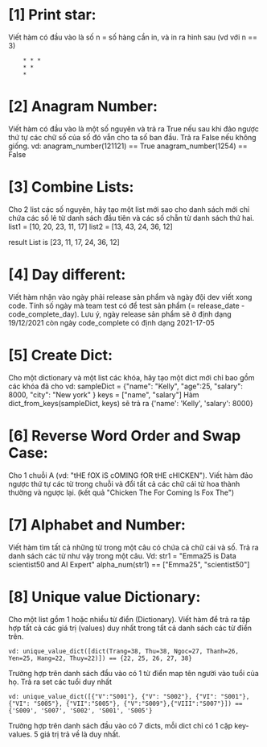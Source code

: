 # [1] Print star:
Viết hàm có đầu vào là số n = số hàng cần in, và in ra hình sau (vd với n == 3)
```
    * * *
    * *
    *
```

# [2] Anagram Number:
Viết hàm có đầu vào là một số nguyên và trả ra True nếu sau khi đảo ngược thứ tự các chữ số của số đó vẫn cho ta số ban đầu. Trả ra False nếu không giống.
vd: anagram_number(121121) == True
    anagram_number(1254) == False

# [3] Combine Lists:
Cho 2 list các số nguyên, hãy tạo một list mới sao cho danh sách mới chỉ chứa các số lẻ từ danh sách đầu tiên và các số chẵn từ danh sách thứ hai.
list1 = [10, 20, 23, 11, 17]
list2 = [13, 43, 24, 36, 12]

result List is [23, 11, 17, 24, 36, 12]

# [4] Day different:
Viết hàm nhận vào ngày phải release sản phẩm và ngày đội dev viết xong code. Tính số ngày mà team test có để test sản phẩm (= release_date - code_complete_day). Lưu ý, ngày release sản phẩm sẽ ở định dạng 19/12/2021 còn ngày code_complete có định dạng 2021-17-05

# [5] Create Dict:
Cho một dictionary và một list các khóa, hãy tạo một dict mới chỉ bao gồm các khóa đã cho
vd: sampleDict = {"name": "Kelly", "age":25, "salary": 8000, "city": "New york" }
    keys = ["name", "salary"]
Hàm dict_from_keys(sampleDict, keys) sẽ trả ra {'name': 'Kelly', 'salary': 8000}

# [6] Reverse Word Order and Swap Case:
Cho 1 chuỗi A (vd: "tHE fOX iS cOMING fOR tHE cHICKEN"). Viết hàm đảo ngược thứ tự các từ trong chuỗi và đổi tất cả các chữ cái từ hoa thành thường và ngược lại. (kết quả "Chicken The For Coming Is Fox The")

# [7] Alphabet and Number:
Viết hàm tìm tất cả những từ trong một câu có chứa cả chữ cái và số. Trả ra danh sách các từ như vậy trong một câu.
Vd:
str1 = "Emma25 is Data scientist50 and AI Expert"
alpha_num(str1) == ["Emma25", "scientist50"]

# [8] Unique value Dictionary:
Cho một list gồm 1 hoặc nhiều từ điển (Dictionary). Viết hàm để trả ra tập hợp tất cả các giá trị (values) duy nhất trong tất cả danh sách các từ điển trên.

    vd: unique_value_dict([dict(Trang=38, Thu=38, Ngoc=27, Thanh=26, Yen=25, Hang=22, Thuy=22)]) == {22, 25, 26, 27, 38}

Trường hợp trên danh sách đầu vào có 1 từ điển map tên người vào tuổi của họ. Trả ra set các tuổi duy nhất

    vd: unique_value_dict([{"V":"S001"}, {"V": "S002"}, {"VI": "S001"}, {"VI": "S005"}, {"VII":"S005"}, {"V":"S009"},{"VIII":"S007"}]) == {'S009', 'S007', 'S002', 'S001', 'S005'}

Trường hợp trên danh sách đầu vào có 7 dicts, mỗi dict chỉ có 1 cặp key-values. 5 giá trị trả về là duy nhất.
